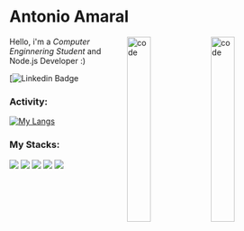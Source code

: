 <h1>Antonio Amaral</h1>

<img align="right" width="29%" src="https://media3.giphy.com/media/KazYtoXQkYy6BlkOwG/source.gif" alt="code" />
<img align="right" width="29%" src="https://media0.giphy.com/media/SXxI9NlwvYiY3bRsck/giphy.gif" alt="code" />

Hello, i'm a *Computer Enginnering Student* and Node.js Developer :)

[![Linkedin Badge]()

### Activity:

[![My Langs](https://github-readme-stats.vercel.app/api/top-langs/?username=agamaral&layout=compact&theme=dark)](https://github.com/agamaral/github-readme-stats)

### My Stacks:

<p>
  <img src="https://img.shields.io/badge/-HTML5-E34F26?logo=html5&logoColor=white&style=flat-square"/>
  <img src="https://img.shields.io/badge/-CSS3-1572B6?logo=css3&logoColor=white&style=flat-square"/>
  <img src="https://img.shields.io/badge/-Typescript-3178C6?logo=typescript&logoColor=white&style=flat-square"/>
  <img src="https://img.shields.io/badge/-Javascript-F7DF1E?logo=javascript&logoColor=383836&style=flat-square"/>
  <img src="https://img.shields.io/badge/-NodeJs-339933?logo=node.js&logoColor=white&style=flat-square"/>
</p>
